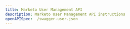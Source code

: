 ```yaml
---
title: Marketo User Management API
description: Marketo User Management API instructions
openAPISpec:  /swagger-user.json
--- 
```

